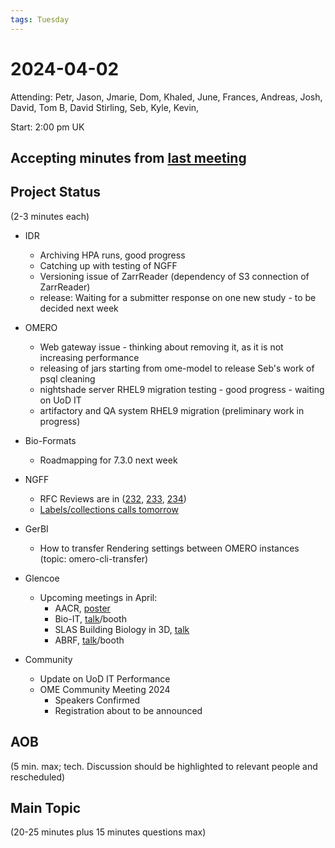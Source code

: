 ```yaml
---
tags: Tuesday
---
```


# 2024-04-02

Attending: Petr, Jason, Jmarie, Dom, Khaled, June, Frances, Andreas, Josh, David, Tom B, David Stirling, Seb, Kyle, Kevin, 

Start: 2:00 pm UK

## Accepting minutes from [last meeting](https://hackmd.io/team/ome?nav=overview)

## Project Status

(2-3 minutes each)

- IDR
    - Archiving HPA runs, good progress
    - Catching up with testing of NGFF
    - Versioning issue of ZarrReader (dependency of S3 connection of ZarrReader)
    - release: Waiting for a submitter response on one new study - to be decided next week
- OMERO
    - Web gateway issue - thinking about removing it, as it is not increasing performance
    - releasing of jars starting from ome-model to release Seb's work of psql cleaning
    - nightshade server RHEL9 migration testing - good progress - waiting on UoD IT
    - artifactory and QA system RHEL9 migration (preliminary work in progress)

- Bio-Formats
    - Roadmapping for 7.3.0 next week

- NGFF
  - RFC Reviews are in ([232](https://github.com/ome/ngff/pull/232), [233](https://github.com/ome/ngff/pull/233), [234](https://github.com/ome/ngff/pull/234))
  - [Labels/collections calls tomorrow](https://forum.image.sc/t/ome-ngff-community-call-labels-and-other-collections/93815)
  
- GerBI
    - How to transfer Rendering settings between OMERO instances (topic: omero-cli-transfer)

- Glencoe
    
    - Upcoming meetings in April:
        - AACR, [poster](https://www.abstractsonline.com/pp8/#!/20272/presentation/9416)
        - Bio-IT, [talk](https://www.bio-itworldexpo.com/data-science#3)/booth
        - SLAS Building Biology in 3D, [talk](https://www.slas.org/events-calendar/slas-2024-building-biology-in-3d-symposium/attend/schedule-at-a-glance/advances-in-imaging-and-analysis/)
        - ABRF, [talk](https://web.cvent.com/event/5dd6933f-0d5d-40de-a33c-17edec6b28a4/websitePage:5722b7fb-57f3-4435-8d4b-47858389ff13)/booth 

- Community
    - Update on UoD IT Performance
    - OME Community Meeting 2024
        - Speakers Confirmed
        - Registration about to be announced

## AOB

(5 min. max; tech. Discussion should be highlighted to relevant people and rescheduled)

## Main Topic

(20-25 minutes plus 15 minutes questions max)
